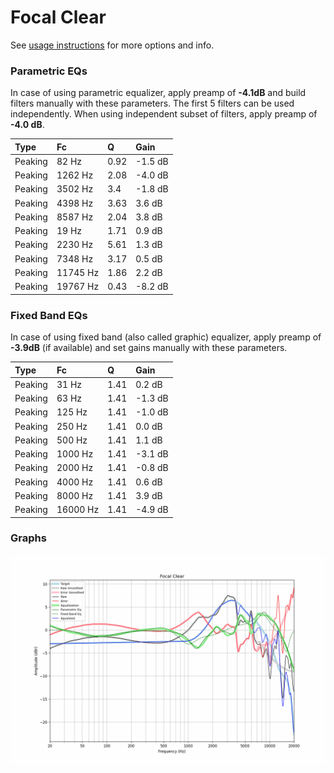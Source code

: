 # Focal Clear
See [usage instructions](https://github.com/jaakkopasanen/AutoEq#usage) for more options and info.

### Parametric EQs
In case of using parametric equalizer, apply preamp of **-4.1dB** and build filters manually
with these parameters. The first 5 filters can be used independently.
When using independent subset of filters, apply preamp of **-4.0 dB**.

| Type    | Fc       |    Q | Gain    |
|:--------|:---------|:-----|:--------|
| Peaking | 82 Hz    | 0.92 | -1.5 dB |
| Peaking | 1262 Hz  | 2.08 | -4.0 dB |
| Peaking | 3502 Hz  | 3.4  | -1.8 dB |
| Peaking | 4398 Hz  | 3.63 | 3.6 dB  |
| Peaking | 8587 Hz  | 2.04 | 3.8 dB  |
| Peaking | 19 Hz    | 1.71 | 0.9 dB  |
| Peaking | 2230 Hz  | 5.61 | 1.3 dB  |
| Peaking | 7348 Hz  | 3.17 | 0.5 dB  |
| Peaking | 11745 Hz | 1.86 | 2.2 dB  |
| Peaking | 19767 Hz | 0.43 | -8.2 dB |

### Fixed Band EQs
In case of using fixed band (also called graphic) equalizer, apply preamp of **-3.9dB**
(if available) and set gains manually with these parameters.

| Type    | Fc       |    Q | Gain    |
|:--------|:---------|:-----|:--------|
| Peaking | 31 Hz    | 1.41 | 0.2 dB  |
| Peaking | 63 Hz    | 1.41 | -1.3 dB |
| Peaking | 125 Hz   | 1.41 | -1.0 dB |
| Peaking | 250 Hz   | 1.41 | 0.0 dB  |
| Peaking | 500 Hz   | 1.41 | 1.1 dB  |
| Peaking | 1000 Hz  | 1.41 | -3.1 dB |
| Peaking | 2000 Hz  | 1.41 | -0.8 dB |
| Peaking | 4000 Hz  | 1.41 | 0.6 dB  |
| Peaking | 8000 Hz  | 1.41 | 3.9 dB  |
| Peaking | 16000 Hz | 1.41 | -4.9 dB |

### Graphs
![](./Focal%20Clear.png)